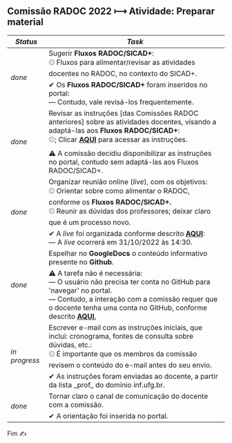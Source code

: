 ## Comissão RADOC 2022 &#x27FC; Atividade: Preparar material
<table>
    <thead>
        <tr>
            <th><i>Status</i></th>
            <th><i>Task</i></th>
        </tr>
    </thead>
    <tbody>
        <tr>
            <td rowspan=2><i>done</i></td>
            <td>Sugerir <b>Fluxos RADOC/SICAD+</b>:<br/>&#x26BE; Fluxos para alimentar/revisar as atividades docentes no RADOC, no contexto do SICAD+.</td>
        </tr>    
        <tr>
            <td>&#x2714; Os <b>Fluxos RADOC/SICAD+</b> foram inseridos no portal:<br/>&#x2015; Contudo, vale revisá-los frequentemente.</td>
        </tr>    
        <tr>
            <td rowspan=2><i>done</i></td>
            <td>Revisar as instruções [das Comissões RADOC anteriores] sobre as atividades docentes, visando a adaptá-las aos <b>Fluxos RADOC/SICAD+</b>:<br/>&#x26BE;; Clicar <a href="https://docs.google.com/spreadsheets/d/1r7R49SosuoSZuDxSHp_M1s5jyZYC9O7KnHdICywnbtQ/edit?usp=drive_web&ouid=105036038655527034429"><ins><b>AQUI</b></ins></a> para acessar as instruções.</td>
        </tr>    
        <tr>
            <td>&#x26A0; A comissão decidiu disponibilizar as instruções no portal, contudo sem adaptá-las aos Fluxos RADOC/SICAD+.</td>
        </tr>          
        <tr>
            <td rowspan=2><i>done</i></td>
            <td>Organizar reunião online (<i>live</i>), com os objetivos:<br/>&#x26BE; Orientar sobre como alimentar o RADOC, conforme os <b>Fluxos RADOC/SICAD+.</b><br/>&#x26BE; Reunir as dúvidas dos professores; deixar claro que é um processo novo.</td>
        </tr>    
        <tr>
            <td>&#x2714; A <i>live</i> foi organizada conforme descrito <a href="https://github.com/inf-ufg-br/radoc-2022/blob/main/doc/x-reuniao-20221026.md"><ins><b>AQUI</b></ins></a>:<br/>&#x2015; A <i>live</i> ocorrerá em 31/10/2022 às 14:30.</td>
        </tr>    
        <tr>
            <td rowspan=2><i>done</i></td>
            <td>Espelhar no <b>GoogleDocs</b> o conteúdo informativo presente no <b>Github</b>.</td>
        </tr>    
        <tr>
            <td>&#x26A0; A tarefa não é necessária:<br/>&#x2015; O usuário não precisa ter conta no GitHub para 'navegar' no portal.<br>&#x2015; Contudo, a interação com a comissão requer que o docente tenha uma conta no GitHub, conforme descrito <a href="./form-comissao.md"><ins><b>AQUI</b></ins></h>.</td>
        </tr>    
        <tr>
            <td rowspan=2><i>in progress</i></td>
            <td>Escrever e-mail com as instruções iniciais, que inclui: cronograma, fontes de consulta sobre dúvidas, etc.:<br/>&#x26BE; É importante que os membros da comissão revisem o conteúdo do e-mail antes do seu envio.</td>
        </tr>    
        <tr>
            <td>&#x2714; As instruções foram enviadas ao docente, a partir da lista _prof_ do domínio inf.ufg.br.</td>
        </tr>    
        <tr>
            <td rowspan=2><i>done</i></td>
            <td>Tornar claro o canal de comunicação do docente com a comissão.</td>
        </tr>    
        <tr>
            <td>&#x2714; A orientação foi inserida no portal.</td>
        </tr>    
    </tbody>
</table>


Fim &#9997;
